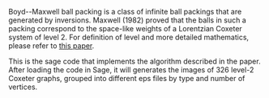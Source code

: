 Boyd--Maxwell ball packing is a class of infinite ball packings that are generated by inversions.  Maxwell (1982) proved that the balls in such a packing correspond to the space-like weights of a Lorentzian Coxeter system of level 2.  For definition of level and more detailed mathematics, please refer to [this paper](http://arxiv.org/abs/1310.8608).

This is the sage code that implements the algorithm described in the paper.  After loading the code in Sage, it will generates the images of 326 level-2 Coxeter graphs, grouped into different eps files by type and number of vertices.
